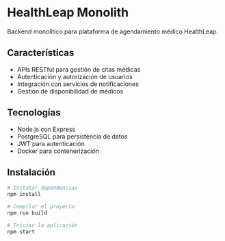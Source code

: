 # HealthLeap Monolith

Backend monolítico para plataforma de agendamiento médico HealthLeap.

## Características

- APIs RESTful para gestión de citas médicas
- Autenticación y autorización de usuarios
- Integración con servicios de notificaciones
- Gestión de disponibilidad de médicos

## Tecnologías

- Node.js con Express
- PostgreSQL para persistencia de datos
- JWT para autenticación
- Docker para contenerización

## Instalación

```bash
# Instalar dependencias
npm install

# Compilar el proyecto
npm run build

# Iniciar la aplicación
npm start